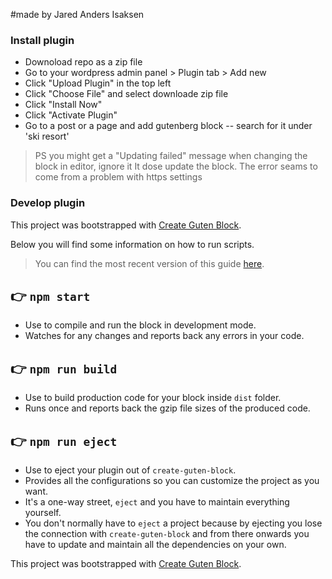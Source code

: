 #made by Jared Anders Isaksen

### Install plugin

- Downoload repo as a zip file
- Go to your wordpress admin panel > Plugin tab > Add new
- Click "Upload Plugin" in the top left
- Click "Choose File" and select downloade zip file
- Click "Install Now"
- Click "Activate Plugin"
- Go to a post or a page and add gutenberg block 
-- search for it under 'ski resort'

>PS you might get a "Updating failed" message when changing the block in editor, ignore it
>It dose update the block. 
>The error seams to come from a problem with https settings

### Develop plugin


This project was bootstrapped with [Create Guten Block](https://github.com/ahmadawais/create-guten-block).

Below you will find some information on how to run scripts.

>You can find the most recent version of this guide [here](https://github.com/ahmadawais/create-guten-block).

## 👉  `npm start`
- Use to compile and run the block in development mode.
- Watches for any changes and reports back any errors in your code.

## 👉  `npm run build`
- Use to build production code for your block inside `dist` folder.
- Runs once and reports back the gzip file sizes of the produced code.

## 👉  `npm run eject`
- Use to eject your plugin out of `create-guten-block`.
- Provides all the configurations so you can customize the project as you want.
- It's a one-way street, `eject` and you have to maintain everything yourself.
- You don't normally have to `eject` a project because by ejecting you lose the connection with `create-guten-block` and from there onwards you have to update and maintain all the dependencies on your own.

This project was bootstrapped with [Create Guten Block](https://github.com/ahmadawais/create-guten-block).